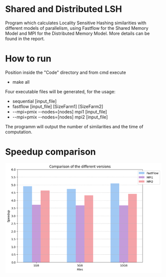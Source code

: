# Shared and Distributed LSH
Program which calculates Locality Sensitive Hashing similarities with different models of parallelism, using Fastflow for the Shared Memory Model and MPI for the Distributed Memory Model. More details can be found in the report.

# How to run
Position inside the "Code" directory and from cmd execute
- make all

Four executable files will be generated, for the usage:
- sequential [input_file]
- fastflow [input_file] [SizeFarm1] [SizeFarm2]
- --mpi=pmix --nodes=[nodes] mpi1 [input_file]
- --mpi=pmix --nodes=[nodes] mpi2 [input_file]

The programm will output the number of similarities and the time of computation.

# Speedup comparison
![Comparison of the different versions](images/image.png)

